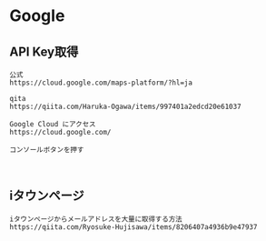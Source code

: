 # Google

## API Key取得

```
公式
https://cloud.google.com/maps-platform/?hl=ja
```

```
qita
https://qiita.com/Haruka-Ogawa/items/997401a2edcd20e61037

Google Cloud にアクセス
https://cloud.google.com/

コンソールボタンを押す



```

## iタウンページ

```
iタウンページからメールアドレスを大量に取得する方法
https://qiita.com/Ryosuke-Hujisawa/items/8206407a4936b9e47937
```
